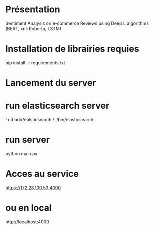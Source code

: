 # Présentation

Sentiment Analysis on e-commerce Reviews using Deep L algorithms (BERT, xnli Roberta, LSTM)

# Installation de librairies requies

pip install -r requirements.txt

# Lancement du server

# run elasticsearch server
! cd bdd/ealsticsearch
! ./bin/elasticsearch
# run server
python main.py


# Acces au service
https://172.28.100.53:4000

# ou en local
http://localhost:4000

